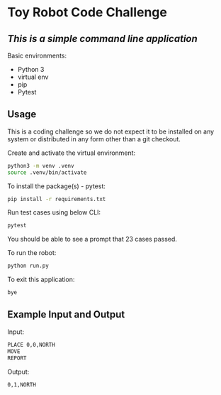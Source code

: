 # Toy Robot Code Challenge
## _This is a simple command line application_

Basic environments:

- Python 3
- virtual env
- pip
- Pytest

## Usage
This is a coding challenge so we do not expect it to be installed on any system or distributed in any form other than a git checkout.

Create and activate the virtual environment:
```sh
python3 -m venv .venv
source .venv/bin/activate
```

To install the package(s) - pytest:
```sh
pip install -r requirements.txt
```

Run test cases using below CLI:
```sh
pytest
```
You should be able to see a prompt that 23 cases passed.

To run the robot:
```sh
python run.py
```

To exit this application:
```sh
bye
```

## Example Input and Output
Input:
```sh
PLACE 0,0,NORTH
MOVE
REPORT
```
Output:
```
0,1,NORTH
```